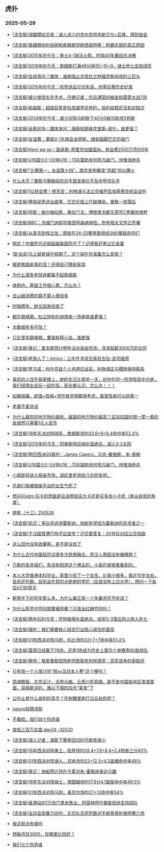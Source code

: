 ## 虎扑 
### 2025-05-29

+ [[流言板]湖媒模拟交易：湖人送八村克内克特克勒贝尔+互换，得到铂金](https://bbs.hupu.com/632865619.html)

+ [[流言板]美媒晒哈利伯顿和詹姆斯同款西装短裤：称霸东部的真正原因](https://bbs.hupu.com/632864331.html)

+ [[流言板]2015年的今天：勇士4-1淘汰火箭，时隔40年重回总决赛](https://bbs.hupu.com/632864397.html)

+ [[流言板]2018年的今天：詹姆斯打满48分钟35+15+9，骑士抢七击败绿军](https://bbs.hupu.com/632866576.html)

+ [[流言板]会成真吗？媒体：谁能阻止文班杜兰特福克斯组成的三巨头](https://bbs.hupu.com/632866173.html)

+ [[流言板]2015年的今天：哈登送出12次失误，创季后赛历史纪录](https://bbs.hupu.com/632867158.html)

+ [[流言板]威少接受右手手术，丹佛记者：伤兵满营的掘金和雷霆大战7场](https://bbs.hupu.com/632864029.html)

+ [[流言板]帕森斯：超级巨星是杜库威登这样的，哈利伯顿还没到这档次](https://bbs.hupu.com/632867142.html)

+ [[流言板]2014年的今天：威少对阵马刺砍下40分5板10助攻5抢断](https://bbs.hupu.com/632864132.html)

+ [[流言板]全能前场！媒体发问：唐斯和巅峰克里斯-波什，谁更强？](https://bbs.hupu.com/632864681.html)

+ [[流言板]友谊赛：曼联0-1东南亚全明星，缅甸国脚芒芒伦破门](https://bbs.hupu.com/632867104.html)

+ [[流言板]Here we go！路易斯-恩里克加盟国米，转会费2500万签约5年](https://bbs.hupu.com/632863928.html)

+ [[流言板]U16国少2-1沙特U16：邝兆雷助攻何思凡破门，帅惟浩绝杀](https://bbs.hupu.com/632866283.html)

+ [[流言板]“比赛第一，友谊第十四”，南京发布解读“苏超”何以爆火](https://bbs.hupu.com/632860616.html)

+ [什么水平？曼联今晚输给的对手首发身价不及中甲领头羊](https://bbs.hupu.com/632867326.html)

+ [[流言板]1亿转会费！德天空：利物浦与法兰克福开启埃基蒂克转会谈判](https://bbs.hupu.com/632862051.html)

+ [[流言板]塞格契奇送出直塞，芒芒伦插上打破僵局，曼联一球落后](https://bbs.hupu.com/632866866.html)

+ [[流言板]阿斯：帕尔梅拉斯，弗拉门戈，博塔弗戈都无意签C罗踢世俱杯](https://bbs.hupu.com/632863298.html)

+ [[流言板]BBC：苏维门迪即将接受阿森纳体检，所有相关文件已签署](https://bbs.hupu.com/632864566.html)

+ [[流言板]从麦克到埃兰加：那些在24-25赛季取得成功的曼联弃将们](https://bbs.hupu.com/632859336.html)

+ [啊这？中国乔丹这就超越美国乔丹了？记得我还黑过它来着](https://bbs.hupu.com/632864674.html)

+ [[卧谈会]马上就是端午假期了，这个端午你准备怎么安排？](https://bbs.hupu.com/632865748.html)

+ [租房套路是真的深！还得自己换新家具](https://bbs.hupu.com/632865013.html)

+ [为什么很多老球迷都看不起詹姆斯](https://bbs.hupu.com/632863802.html)

+ [体制内，基层工作很心累，怎么办？](https://bbs.hupu.com/632865030.html)

+ [去山姆消费的算不算人傻钱多](https://bbs.hupu.com/632866381.html)

+ [时隔两年，她又回来找我了](https://bbs.hupu.com/632865184.html)

+ [都在巅峰期，杜兰特和伦纳德来一场单挑谁更强？](https://bbs.hupu.com/632865505.html)

+ [大数据有多可怕？](https://bbs.hupu.com/632863539.html)

+ [只比童年巅峰期，曹骏和释小龙，谁更强](https://bbs.hupu.com/632866633.html)

+ [[流言板]美记：里夫斯预计明年试水自由市场，寻求起薪3000万的合同](https://bbs.hupu.com/632867767.html)

+ [[流言板]老熟人了！Amico：公牛在寻求交易尼古拉-武切维奇](https://bbs.hupu.com/632867193.html)

+ [[流言板]罗马诺：科尔克兹个人待遇已谈妥，利物浦正与樱桃保持联系](https://bbs.hupu.com/632865107.html)

+ [喜欢的人住在我家楼上，她的生日比我早一天，初中在同一所学校高中也是，我们经常出去玩一起吃饭，家长都认识，怎么办！！！](https://bbs.hupu.com/632865351.html)

+ [如果结婚，颜值+性格+学历我觉得都得考虑，甚至性格可以排第一](https://bbs.hupu.com/632864508.html)

+ [老婆不爱说话](https://bbs.hupu.com/632867427.html)

+ [为什么越穷的地方物价越低，越富的地方物价越高？孟加拉国吃顿一荤一素的饭居然只需要1元人民币](https://bbs.hupu.com/632864737.html)

+ [[流言板]18年东决对阵绿军，詹姆斯场均33.6+9+8.4命中率52.4%](https://bbs.hupu.com/632867181.html)

+ [[流言板]2010年的今天：阿泰斯特压哨补篮绝杀，湖人3-2太阳](https://bbs.hupu.com/632865929.html)

+ [[流言板]明日西决G5裁判：James Capers，马克-戴维斯，本-泰勒](https://bbs.hupu.com/632866238.html)

+ [[流言板]U16国少2-1沙特U16：邝兆镭助攻何思凡破门，帅惟浩绝杀](https://bbs.hupu.com/632866283.html)

+ [小弟即将进入相亲市场，请区里老哥给几句忠告吧。](https://bbs.hupu.com/632866415.html)

+ [兄弟们我被相亲平台的女生气死了](https://bbs.hupu.com/632865441.html)

+ [想问问xdm 玩卡的思路是应该攒钱买大卡还是买多张小卡呢（单从投资的角度）](https://bbs.hupu.com/632865949.html)

+ [随笔（十三）250528](https://bbs.hupu.com/632865124.html)

+ [[流言板]凯记：多队将追逐霍勒迪，快船有望成为霍勒迪的追求者之一](https://bbs.hupu.com/632867851.html)

+ [[流言板]于汉超曾遭行拘不应宣传？沪交委答复：20号仅对应公交线路](https://bbs.hupu.com/632861909.html)

+ [这么回也没有效果啊，是不是没戏了](https://bbs.hupu.com/632867688.html)

+ [为什么古代中国经历过很多次民族融合，而汉人基因没有被稀释？](https://bbs.hupu.com/632866462.html)

+ [万能的吴彦祖们，有没有知道这个博主的，小弟在链接里看到的。](https://bbs.hupu.com/632868591.html)

+ [本人大学普通本科毕业，家里介绍了一个女生，比我小很多，接近10岁左右，目前还在聊，目前会在意的点是她的学历（应该没有上过大学），想问一下各位jr们的意见](https://bbs.hupu.com/632866465.html)

+ [乾隆手下的将军那么多，为什么雍正就一个年羹尧还不听话？](https://bbs.hupu.com/632866489.html)

+ [为什么陈芋汐夺冠就要被网暴？只准全红婵夺冠吗？](https://bbs.hupu.com/632867115.html)

+ [[流言板]两年前的今天：怀特极限补篮绝杀，绿军0-3落后热火拖入抢七](https://bbs.hupu.com/632866838.html)

+ [[流言板]康利：我们需要核心球员打出核心球员的表现](https://bbs.hupu.com/632868882.html)

+ [[流言板]01年西决对阵马刺，科比场均33+7+7命中率51.4%](https://bbs.hupu.com/632868005.html)

+ [[流言板]雷霆已经赢下79场，还差1场成为历史上第15个单赛季80胜球队](https://bbs.hupu.com/632867089.html)

+ [[流言板]穆帅：我爱曼联但热刺夺欧联有别样感觉；蓝军该争的是欧冠](https://bbs.hupu.com/632862917.html)

+ [只有我一个人很讨厌“把xx当日本人整”这个梗吗？](https://bbs.hupu.com/632868974.html)

+ [西湖醋鱼、北京豆汁、太原头脑、云贵川折耳根，是不是中国各地区食谱里面，耳熟能详的，难以下咽的四大“美食”了](https://bbs.hupu.com/632868968.html)

+ [公孙止是什么级别的高手？在射雕里能打过丘处机吧？](https://bbs.hupu.com/632867845.html)

+ [nature投稿求助](https://bbs.hupu.com/632867239.html)

+ [不看脸，我们四个你选谁](https://bbs.hupu.com/632867959.html)

+ [夜拓三百万实盘 day24 -32520](https://bbs.hupu.com/632867665.html)

+ [[流言板]湖人记者：海斯下赛季回归的可能性很小](https://bbs.hupu.com/632868907.html)

+ [[流言板]15年西决对阵勇士，哈登场均28.4+7.8+6.4+2.4抢断三分43%](https://bbs.hupu.com/632868046.html)

+ [[流言板]01年西决对阵湖人，邓肯场均23+12.3+4.3盖帽命中率48%](https://bbs.hupu.com/632868458.html)

+ [[流言板]美记：快船预计将在今夏对朱-霍勒迪表达兴趣](https://bbs.hupu.com/632868919.html)

+ [[流言板]18年东决对阵骑士，塔图姆场均17.9分4.1篮板命中率49.5%](https://bbs.hupu.com/632867645.html)

+ [[流言板]01年西决对阵马刺，奥尼尔场均27+13命中率54%](https://bbs.hupu.com/632868031.html)

+ [[流言板]香港站约1万张门票未售出，阿莫林呼吁曼联球迷支持球队](https://bbs.hupu.com/632868794.html)

+ [[流言板]全运会现暴力动作，北京队员恶犯致对手腓骨骨折被停赛六场](https://bbs.hupu.com/632864013.html)

+ [我这观点有错吗](https://bbs.hupu.com/632868052.html)

+ [想每月存3000，存哪里比较好？](https://bbs.hupu.com/632868215.html)

+ [我们七个你选谁](https://bbs.hupu.com/632868023.html)

